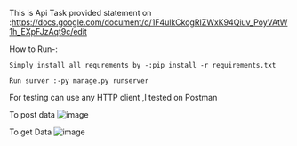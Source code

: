 This is Api Task provided statement on :https://docs.google.com/document/d/1F4ulkCkogRIZWxK94Qiuv_PoyVAtW1h_EXpFJzAqt9c/edit

How to Run-:

    Simply install all requrements by -:pip install -r requirements.txt 
    
    Run surver :-py manage.py runserver
	
For testing can use any HTTP client ,I tested on Postman

To post data
![image](https://user-images.githubusercontent.com/80601284/147390919-5b579c99-8cc1-42ee-80d9-c29e8eb6dfdb.png)


To get Data
![image](https://user-images.githubusercontent.com/80601284/147390951-fc2d8141-f009-493e-98a4-9b4cf33aaa74.png)


    

